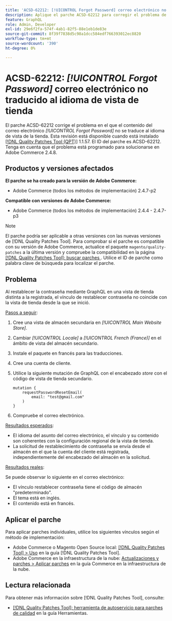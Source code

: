 ```yaml
---
title: 'ACSD-62212: [!UICONTROL Forgot Password] correo electrónico no traducido al idioma de vista de tienda'
description: Aplique el parche ACSD-62212 para corregir el problema de Adobe Commerce en el que el contenido del correo electrónico *[!UICONTROL Forgot Password]* no está traducido al idioma de la vista de tienda.
feature: GraphQL
role: Admin, Developer
exl-id: 29e6f2fa-574f-4ab1-82f5-88e1eb1de83e
source-git-commit: 8f39f7838d5c98a1dcc584edf766393012ec8820
workflow-type: tm+mt
source-wordcount: '390'
ht-degree: 0%

---
```


# ACSD-62212: *[!UICONTROL Forgot Password]* correo electrónico no traducido al idioma de vista de tienda

El parche ACSD-62212 corrige el problema en el que el contenido del correo electrónico *[!UICONTROL Forgot Password]* no se traduce al idioma de vista de la tienda. Esta revisión está disponible cuando está instalado [[!DNL Quality Patches Tool (QPT)]](https://experienceleague.adobe.com/docs/commerce-operations/tools/quality-patches-tool/usage.html) 1.1.57. El ID del parche es ACSD-62212. Tenga en cuenta que el problema está programado para solucionarse en Adobe Commerce 2.4.8.

## Productos y versiones afectados

**El parche se ha creado para la versión de Adobe Commerce:**

* Adobe Commerce (todos los métodos de implementación) 2.4.7-p2

**Compatible con versiones de Adobe Commerce:**

* Adobe Commerce (todos los métodos de implementación) 2.4.4 - 2.4.7-p3

>[!NOTE]
>
>El parche podría ser aplicable a otras versiones con las nuevas versiones de [!DNL Quality Patches Tool]. Para comprobar si el parche es compatible con su versión de Adobe Commerce, actualice el paquete `magento/quality-patches` a la última versión y compruebe la compatibilidad en la página [[!DNL Quality Patches Tool]: buscar parches ](https://experienceleague.adobe.com/tools/commerce-quality-patches/index.html). Utilice el ID de parche como palabra clave de búsqueda para localizar el parche.

## Problema

Al restablecer la contraseña mediante GraphQL en una vista de tienda distinta a la registrada, el vínculo de restablecer contraseña no coincide con la vista de tienda desde la que se inició.

<u>Pasos a seguir</u>:

1. Cree una vista de almacén secundaria en *[!UICONTROL Main Website Store]*.
1. Cambiar *[!UICONTROL Locale]* a *[!UICONTROL French (France)]* en el ámbito de vista del almacén secundario.
1. Instale el paquete en francés para las traducciones.
1. Cree una cuenta de cliente.
1. Utilice la siguiente mutación de GraphQL con el encabezado *store* con el código de vista de tienda secundario.

   ```
   mutation {
       requestPasswordResetEmail(
           email: "test@gmail.com"
       )
   }
   ```

1. Compruebe el correo electrónico.

<u>Resultados esperados</u>:

* El idioma del asunto del correo electrónico, el vínculo y su contenido son coherentes con la configuración regional de la vista de tienda.
* La solicitud de restablecimiento de contraseña se envía desde el almacén en el que la cuenta del cliente está registrada, independientemente del encabezado del almacén en la solicitud.

<u>Resultados reales</u>:

Se puede observar lo siguiente en el correo electrónico:

* El vínculo restablecer contraseña tiene el código de almacén &quot;predeterminado&quot;.
* El tema está en inglés.
* El contenido está en francés.

## Aplicar el parche

Para aplicar parches individuales, utilice los siguientes vínculos según el método de implementación:

* Adobe Commerce o Magento Open Source local: [[!DNL Quality Patches Tool] > Uso](/help/tools/quality-patches-tool/usage.md) en la guía [!DNL Quality Patches Tool].
* Adobe Commerce en la infraestructura de la nube: [Actualizaciones y parches > Aplicar parches](https://experienceleague.adobe.com/docs/commerce-cloud-service/user-guide/develop/upgrade/apply-patches.html) en la guía Commerce en la infraestructura de la nube.

## Lectura relacionada

Para obtener más información sobre [!DNL Quality Patches Tool], consulte:

* [[!DNL Quality Patches Tool]: herramienta de autoservicio para parches de calidad](/help/tools/quality-patches-tool/quality-patches-tool-to-self-serve-quality-patches.md) en la guía Herramientas.
